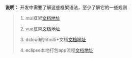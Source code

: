 **说明：** 开发中需要了解这些框架语法，至少了解它的一些规则

> 1. mui框架[文档地址](http://dev.dcloud.net.cn/mui/ui/)
>
> 2. vue框架[文档地址](https://cn.vuejs.org/)
>
> 3. dcloud的html5+文档[文档地址](http://www.html5plus.org/doc/h5p.html/)
>
> 4. eclipse本地打包app流程[文档地址](http://ask.dcloud.net.cn/article/38)
>

